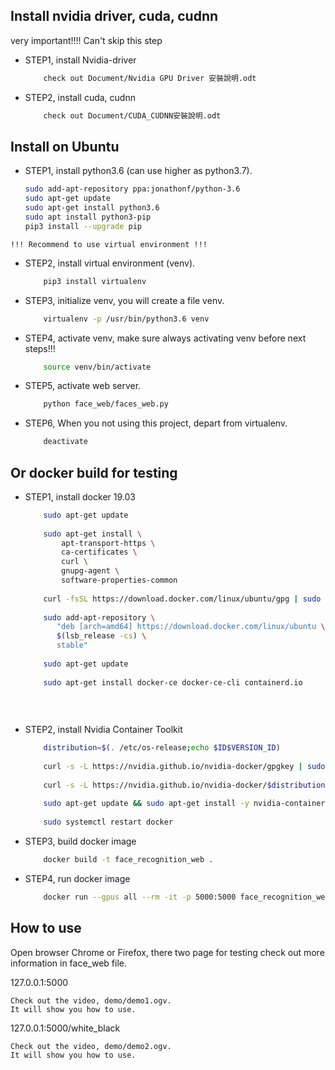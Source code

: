 
## Install nvidia driver, cuda, cudnn

very important!!!! Can't skip this step 
* STEP1, install Nvidia-driver
    ```sh
        check out Document/Nvidia GPU Driver 安裝說明.odt
    ``` 
* STEP2, install cuda, cudnn
    ```sh
        check out Document/CUDA_CUDNN安裝說明.odt
    ``` 
    
## Install on Ubuntu 

* STEP1, install python3.6 (can use higher as python3.7).
    ```sh
    sudo add-apt-repository ppa:jonathonf/python-3.6
    sudo apt-get update
    sudo apt-get install python3.6
    sudo apt install python3-pip
    pip3 install --upgrade pip
    ```

`!!! Recommend to use virtual environment !!!`

* STEP2, install virtual environment (venv).
    ```sh
        pip3 install virtualenv
    ```
    
* STEP3, initialize venv, you will create a file venv.
    ```sh
        virtualenv -p /usr/bin/python3.6 venv
    ```

* STEP4, activate venv, make sure always activating venv before next steps!!!
    ```sh
        source venv/bin/activate
    ```  
  
* STEP5, activate web server.
    ```sh
        python face_web/faces_web.py 
    ``` 
    
* STEP6, When you not using this project, depart from virtualenv.
    ```sh
        deactivate
    ``` 
## Or docker build for testing 

* STEP1, install docker 19.03
    ```sh
        sudo apt-get update
        
        sudo apt-get install \
            apt-transport-https \
            ca-certificates \
            curl \
            gnupg-agent \
            software-properties-common
        
        curl -fsSL https://download.docker.com/linux/ubuntu/gpg | sudo apt-key add -
        
        sudo add-apt-repository \
           "deb [arch=amd64] https://download.docker.com/linux/ubuntu \
           $(lsb_release -cs) \
           stable"
           
        sudo apt-get update
        
        sudo apt-get install docker-ce docker-ce-cli containerd.io
        
        
        
    ``` 

* STEP2, install Nvidia Container Toolkit
    ```sh
        distribution=$(. /etc/os-release;echo $ID$VERSION_ID)
        
        curl -s -L https://nvidia.github.io/nvidia-docker/gpgkey | sudo apt-key add -
        
        curl -s -L https://nvidia.github.io/nvidia-docker/$distribution/nvidia-docker.list | sudo tee /etc/apt/sources.list.d/nvidia-docker.list
        
        sudo apt-get update && sudo apt-get install -y nvidia-container-toolkit
        
        sudo systemctl restart docker
    ```
* STEP3, build docker image
    ```sh
        docker build -t face_recognition_web .
    ```
 
* STEP4, run docker image
    ```sh
        docker run --gpus all --rm -it -p 5000:5000 face_recognition_web 
    ``` 
## How to use

Open browser Chrome or Firefox, there two page for testing 
check out more information in face_web file.

127.0.0.1:5000

    Check out the video, demo/demo1.ogv.
    It will show you how to use.  
127.0.0.1:5000/white_black 
   
    Check out the video, demo/demo2.ogv.
    It will show you how to use. 
